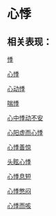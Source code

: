 # 心悸## 相关表现：[悸](https://www.gmzyjc.com/search/result?wd=悸)[心悸](https://www.gmzyjc.com/search/result?wd=心悸)[心动悸](https://www.gmzyjc.com/search/result?wd=心动悸)[喘悸](https://www.gmzyjc.com/search/result?wd=喘悸)[心中悸动不安](https://www.gmzyjc.com/search/result?wd=心中悸动不安)[心阳虚而心悸](https://www.gmzyjc.com/search/result?wd=心阳虚而心悸)[心悸善惊](https://www.gmzyjc.com/search/result?wd=心悸善惊)[头眩心悸](https://www.gmzyjc.com/search/result?wd=头眩心悸)[心悸息短](https://www.gmzyjc.com/search/result?wd=心悸息短)[心悸憋闷](https://www.gmzyjc.com/search/result?wd=心悸憋闷)[心悸而咳](https://www.gmzyjc.com/search/result?wd=心悸而咳)